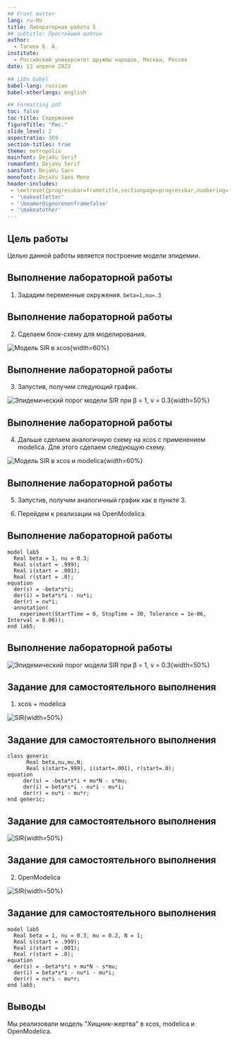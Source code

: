 ```yaml
---
## Front matter
lang: ru-RU
title: Лабораторная работа 5
## subtitle: Простейший шаблон
author:
  - Тагиев Б. А.
institute:
  - Российский университет дружбы народов, Москва, Россия
date: 13 апреля 2023

## i18n babel
babel-lang: russian
babel-otherlangs: english

## Formatting pdf
toc: false
toc-title: Содержание
figureTitle: "Рис."
slide_level: 2
aspectratio: 169
section-titles: true
theme: metropolis
mainfont: DejaVu Serif
romanfont: DejaVu Serif
sansfont: DejaVu Sans
monofont: DejaVu Sans Mono
header-includes:
 - \metroset{progressbar=frametitle,sectionpage=progressbar,numbering=fraction}
 - '\makeatletter'
 - '\beamer@ignorenonframefalse'
 - '\makeatother'
---
```

## Цель работы

Целью данной работы является построение модели эпидемии.

## Выполнение лабораторной работы

1. Зададим переменные окружения. `beta=1,nu=.3`

## Выполнение лабораторной работы

2. Сделаем блок-схему для моделирования.

![Модель SIR в xcos](./image/1.png){width=60%}

## Выполнение лабораторной работы

3. Запустив, получим следующий график.

![Эпидемический порог модели SIR при β = 1, ν = 0.3](./image/2.png){width=50%}

## Выполнение лабораторной работы

4. Дальше сделаем аналогичную схему на xcos с применением modelica. Для этого сделаем следующую схему.

![Модель SIR в xcos и modelica](./image/4.png){width=60%}

## Выполнение лабораторной работы

5. Запустив, получим аналогичный график как в пункте 3.

6. Перейдем к реализации на OpenModelica. 

## Выполнение лабораторной работы

```modelica
model lab5
  Real beta = 1, nu = 0.3;
  Real s(start = .999);
  Real i(start = .001);
  Real r(start = .0);
equation
  der(s) = -beta*s*i;
  der(i) = beta*s*i - nu*i;
  der(r) = nu*i;
  annotation(
    experiment(StartTime = 0, StopTime = 30, Tolerance = 1e-06, Interval = 0.06));
end lab5;
```

## Выполнение лабораторной работы

![Эпидемический порог модели SIR при β = 1, ν = 0.3](./image/5.png){width=50%}

## Задание для самостоятельного выполнения

1. xcos + modelica

![SIR](./image/7.png){width=50%}

## Задание для самостоятельного выполнения

```modelica
class generic
      Real beta,nu,mu,N;
      Real s(start=.999), i(start=.001), r(start=.0);
equation
     der(s) = -beta*s*i + mu*N - s*mu;
     der(i) = beta*s*i - nu*i - mu*i;
     der(r) = nu*i - mu*r;
end generic;
```

## Задание для самостоятельного выполнения

![SIR](./image/6.png){width=50%}

## Задание для самостоятельного выполнения

2. OpenModelica

![SIR](./image/3.png){width=50%}

## Задание для самостоятельного выполнения

```modelica
model lab5
  Real beta = 1, nu = 0.3, mu = 0.2, N = 1;
  Real s(start = .999);
  Real i(start = .001);
  Real r(start = .0);
equation
  der(s) = -beta*s*i + mu*N - s*mu;
  der(i) = beta*s*i - nu*i - mu*i;
  der(r) = nu*i - mu*r;
end lab5;
```

## Выводы

Мы реализовали модель "Хищник-жертва" в xcos, modelica и OpenModelica.


